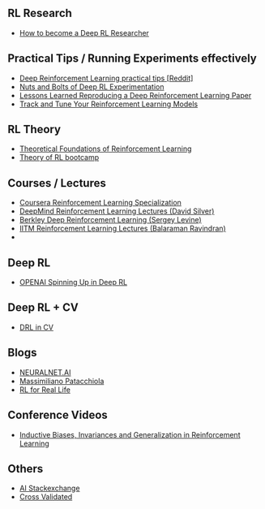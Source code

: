## RL Research
* [How to become a Deep RL Researcher](https://spinningup.openai.com/en/latest/spinningup/spinningup.html) 


## Practical Tips / Running Experiments effectively

* [Deep Reinforcement Learning practical tips [Reddit]](https://www.reddit.com/r/reinforcementlearning/comments/7s8px9/deep_reinforcement_learning_practical_tips/)
*  [Nuts and Bolts of Deep RL Experimentation](https://www.youtube.com/watch?v=8EcdaCk9KaQ)
* [Lessons Learned Reproducing a Deep Reinforcement Learning Paper](http://amid.fish/reproducing-deep-rl)
* [Track and Tune Your Reinforcement Learning Models](https://wandb.ai/yashkotadia/rl-example/reports/Track-and-Tune-Your-Reinforcement-Learning-Models--VmlldzoyMjgxMzc)


## RL Theory

* [Theoretical Foundations of Reinforcement Learning](https://slideslive.com/icml-2020/theoretical-foundations-of-reinforcement-learning)
* [Theory of RL bootcamp](https://www.youtube.com/playlist?list=PLgKuh-lKre11De4uxkLE8a88n0InyJxa-
)

## Courses / Lectures
* [Coursera Reinforcement Learning Specialization](https://www.coursera.org/specializations/reinforcement-learning)
* [DeepMind Reinforcement Learning Lectures (David Silver)](https://www.youtube.com/playlist?list=PLqYmG7hTraZDM-OYHWgPebj2MfCFzFObQ)
* [Berkley Deep Reinforcement Learning (Sergey Levine)](https://www.youtube.com/watch?v=JHrlF10v2Og&list=PL_iWQOsE6TfURIIhCrlt-wj9ByIVpbfGc)
* [IITM Reinforcement Learning Lectures (Balaraman Ravindran)](https://www.youtube.com/playlist?list=PLyqSpQzTE6M_FwzHFAyf4LSkz_IjMyjD9)
* 

## Deep RL
* [OPENAI Spinning Up in Deep RL](https://spinningup.openai.com/en/latest/)

## Deep RL + CV
* [DRL in CV](https://bardofcodes.github.io/DRL_in_CV/)

## Blogs
* [NEURALNET.AI](https://www.neuralnet.ai/category/reinforcement-learning/)
* [Massimiliano Patacchiola](https://mpatacchiola.github.io/blog/)
* [RL for Real Life](https://www.rl4rl.com/)

## Conference Videos
* [Inductive Biases, Invariances and Generalization in Reinforcement Learning](https://slideslive.com/icml-2020/inductive-biases-invariances-and-generalization-in-reinforcement-learning)

## Others
* [AI Stackexchange](https://ai.stackexchange.com/questions/tagged/reinforcement-learning)
* [Cross Validated](https://stats.stackexchange.com/questions/tagged/reinforcement-learning)

